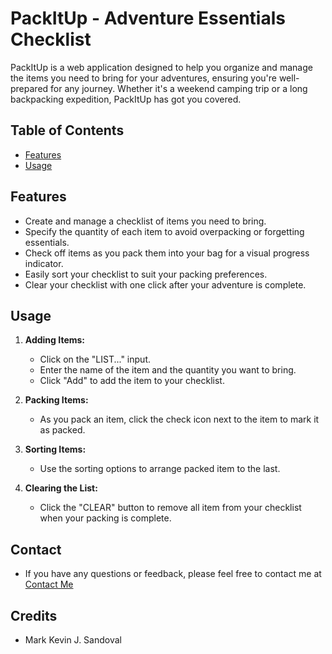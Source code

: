 # PackItUp - Adventure Essentials Checklist

PackItUp is a web application designed to help you organize and manage the items you need to bring for your adventures, ensuring you're well-prepared for any journey. Whether it's a weekend camping trip or a long backpacking expedition, PackItUp has got you covered.

## Table of Contents

- [Features](#features)
- [Usage](#usage)

## Features

- Create and manage a checklist of items you need to bring.
- Specify the quantity of each item to avoid overpacking or forgetting essentials.
- Check off items as you pack them into your bag for a visual progress indicator.
- Easily sort your checklist to suit your packing preferences.
- Clear your checklist with one click after your adventure is complete.

## Usage

1. **Adding Items:**

   - Click on the "LIST..." input.
   - Enter the name of the item and the quantity you want to bring.
   - Click "Add" to add the item to your checklist.

2. **Packing Items:**

   - As you pack an item, click the check icon next to the item to mark it as packed.

3. **Sorting Items:**

   - Use the sorting options to arrange packed item to the last.

4. **Clearing the List:**

   - Click the "CLEAR" button to remove all item from your checklist when your packing is complete.

## Contact

- If you have any questions or feedback, please feel free to contact me at [Contact Me](mailto:sandoval.markkevin.j@gmail.com)

## Credits

- Mark Kevin J. Sandoval
